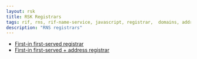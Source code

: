 ```yaml
---
layout: rsk
title: RSK Registrars
tags: rif, rns, rif-name-service, javascript, registrar,  domains, address, integrate, resolver, node, sdk, libraries, infrastructure, protocols, mvp, design, rbtc, defi, decentralized, quick-start, guides, tutorial, networks, dapps, tools, rsk, ethereum, smart-contracts, install, get-started, how-to, mainnet, testnet, contracts, wallets, web3, crypto
description: "RNS registrars"
---
```


- [First-in first-served registrar](fifs)
- [First-in first-served + address registrar](fifsaddr)
